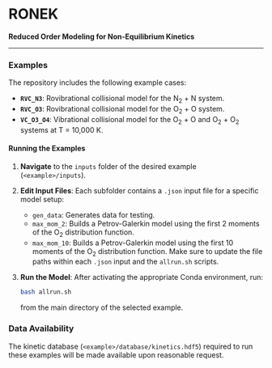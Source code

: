 # RONEK

**Reduced Order Modeling for Non-Equilibrium Kinetics**

---

### Examples

The repository includes the following example cases:

- **`RVC_N3`**: Rovibrational collisional model for the N<sub>2</sub> + N system.
- **`RVC_O3`**: Rovibrational collisional model for the O<sub>2</sub> + O system.
- **`VC_O3_O4`**: Vibrational collisional model for the O<sub>2</sub> + O and O<sub>2</sub> + O<sub>2</sub> systems at T = 10\,000 K.

#### Running the Examples

1. **Navigate** to the `inputs` folder of the desired example (`<example>/inputs`).

2. **Edit Input Files**:
  Each subfolder contains a `.json` input file for a specific model setup:
    - `gen_data`: Generates data for testing.
    - `max_mom_2`: Builds a Petrov-Galerkin model using the first 2 moments of the O<sub>2</sub> distribution function.
    - `max_mom_10`: Builds a Petrov-Galerkin model using the first 10 moments of the O<sub>2</sub> distribution function.
  Make sure to update the file paths within each `.json` input and the `allrun.sh` scripts.

3. **Run the Model**:
  After activating the appropriate Conda environment, run:
    ```bash
    bash allrun.sh
    ```
    from the main directory of the selected example.

### Data Availability

The kinetic database (`<example>/database/kinetics.hdf5`) required to run these examples will be made available upon reasonable request.
